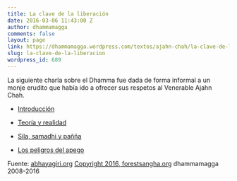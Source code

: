 ```yaml
---
title: La clave de la liberación
date: 2016-03-06 11:43:00 Z
author: dhammamagga
comments: false
layout: page
link: https://dhammamagga.wordpress.com/textos/ajahn-chah/la-clave-de-la-liberacion/
slug: la-clave-de-la-liberacion
wordpress_id: 689
---
```


La siguiente charla sobre el Dhamma fue dada de forma informal a un monje erudito que había ido a ofrecer sus respetos al Venerable Ajahn Chah.



	
  * [Introducción](https://dhammamagga.wordpress.com/textos/ajahn-chah/la-clave-de-la-liberacion/la-clave-de-la-liberacion-introduccion/)

	
  * [Teoría y realidad](https://dhammamagga.wordpress.com/textos/ajahn-chah/la-clave-de-la-liberacion/la-clave-de-la-liberacion-teoria-y-realidad/)

	
  * [Sila, samadhi y pañña](https://dhammamagga.wordpress.com/textos/ajahn-chah/la-clave-de-la-liberacion/la-clave-de-la-liberacion-sila-samadhi-y-panna/)

	
  * [Los peligros del apego](https://dhammamagga.wordpress.com/textos/ajahn-chah/la-clave-de-la-liberacion/la-clave-de-la-liberacion-los-peligros-del-apego/)





Fuente: [abhayagiri.org](http://www.abhayagiri.org/)
[Copyright 2016, forestsangha.org](http://www.forestsangha.org/)
dhammamagga 2008-2016
